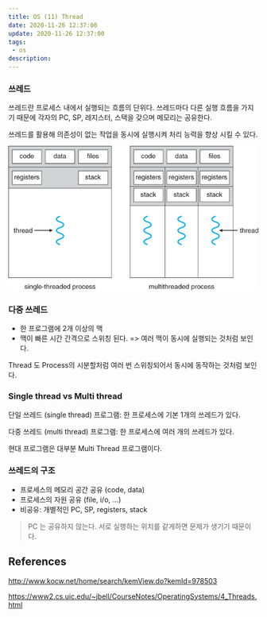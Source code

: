 ```yaml
---
title: OS (11) Thread
date: 2020-11-26 12:37:00
update: 2020-11-26 12:37:00
tags:
 - os
description:
---
```


### 쓰레드

쓰레드란 프로세스 내에서 실행되는 흐름의 단위다. 쓰레드마다 다른 실행 흐름을 가지기 때문에 각자의 PC, SP, 레지스터, 스택을 갖으며 메모리는 공유한다.

쓰레드를 활용해 의존성이 없는 작업을 동시에 실행시켜 처리 능력을 향상 시킬 수 있다.

![](./images/2020-11-26-thread.png)

### 다중 쓰레드

- 한 프로그램에 2개 이상의 맥
- 맥이 빠른 시간 간격으로 스위칭 된다. => 여러 맥이 동시에 실행되는 것처럼 보인다.

Thread 도 Process의 시분할처럼 여러 번 스위칭되어서 동시에 동작하는 것처럼 보인다.

### Single thread vs Multi thread

단일 쓰레드 (single thread) 프로그램: 한 프로세스에 기본 1개의 쓰레드가 있다.

다중 쓰레드 (multi thread) 프로그램: 한 프로세스에 여러 개의 쓰레드가 있다.

현대 프로그램은 대부분 Multi Thread 프로그램이다.

### 쓰레드의 구조

- 프로세스의 메모리 공간 공유 (code, data)
- 프로세스의 자원 공유 (file, i/o, ...)
- 비공유: 개별적인 PC, SP, registers, stack

> PC 는 공유하지 않는다. 서로 실행하는 위치를 같게하면 문제가 생기기 때문이다.

## References

http://www.kocw.net/home/search/kemView.do?kemId=978503

https://www2.cs.uic.edu/~jbell/CourseNotes/OperatingSystems/4_Threads.html
